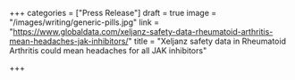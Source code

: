 +++
categories = ["Press Release"]
draft = true
image = "/images/writing/generic-pills.jpg"
link = "https://www.globaldata.com/xeljanz-safety-data-rheumatoid-arthritis-mean-headaches-jak-inhibitors/"
title = "Xeljanz safety data in Rheumatoid Arthritis could mean headaches for all JAK inhibitors"

+++
